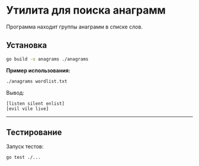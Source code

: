 # Утилита для поиска анаграмм
Программа находит группы анаграмм в списке слов.

## Установка
```sh
go build -o anagrams ./anagrams
```

**Пример использования:**
```sh
./anagrams wordlist.txt
```

Вывод:
```
[listen silent enlist]
[evil vile live]
```
---

## Тестирование
Запуск тестов:
```sh
go test ./...
```

